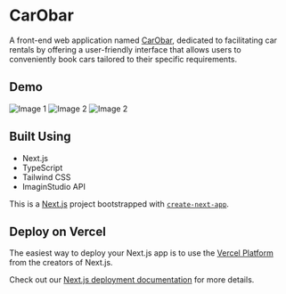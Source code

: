# CarObar
A front-end web application named [CarObar](https://car-rental-i2g3.vercel.app/), dedicated to facilitating car rentals by offering a user-friendly interface that allows users to conveniently book cars tailored to their specific requirements.

## Demo

<div class="image-container">
  <img src="![image](https://github.com/AmbreshKumarSaini/car_rental/assets/92514207/48a074e8-14c5-4ec5-9ab7-0059b5ceba0d)" alt="Image 1">
  <img src="![image](https://github.com/AmbreshKumarSaini/car_rental/assets/92514207/475b26e2-23a7-4c21-a006-cfdabc5e70a2)" alt="Image 2">
  <img src="![image](https://github.com/AmbreshKumarSaini/car_rental/assets/92514207/efee99cd-3dd8-41ff-b3c7-d283ab7dba7f)
" alt="Image 2">
</div>





## Built Using
- Next.js
- TypeScript
- Tailwind CSS
- ImaginStudio API

This is a [Next.js](https://nextjs.org/) project bootstrapped with [`create-next-app`](https://github.com/vercel/next.js/tree/canary/packages/create-next-app).

## Deploy on Vercel

The easiest way to deploy your Next.js app is to use the [Vercel Platform](https://vercel.com/new?utm_medium=default-template&filter=next.js&utm_source=create-next-app&utm_campaign=create-next-app-readme) from the creators of Next.js.

Check out our [Next.js deployment documentation](https://nextjs.org/docs/deployment) for more details.

